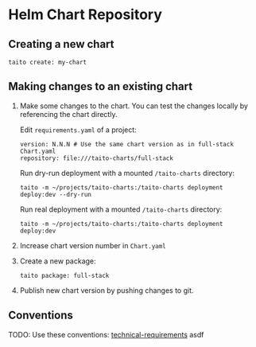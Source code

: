 # Helm Chart Repository

## Creating a new chart

```
taito create: my-chart
```

## Making changes to an existing chart

1. Make some changes to the chart. You can test the changes locally by referencing the chart directly.

    Edit `requirements.yaml` of a project:

    ```
    version: N.N.N # Use the same chart version as in full-stack Chart.yaml
    repository: file:///taito-charts/full-stack
    ```

    Run dry-run deployment with a mounted `/taito-charts` directory:

    ```
    taito -m ~/projects/taito-charts:/taito-charts deployment deploy:dev --dry-run
    ```

    Run real deployment with a mounted `/taito-charts` directory:

    ```
    taito -m ~/projects/taito-charts:/taito-charts deployment deploy:dev
    ```

2. Increase chart version number in `Chart.yaml`

3. Create a new package:

    ```
    taito package: full-stack
    ```

3. Publish new chart version by pushing changes to git.

## Conventions

TODO: Use these conventions: [technical-requirements](https://github.com/helm/charts/blob/master/CONTRIBUTING.md#technical-requirements)
asdf

